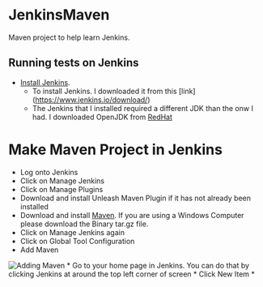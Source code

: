 # JenkinsMaven
Maven project to help learn Jenkins.

## Running tests on Jenkins
* [Install Jenkins](https://www.youtube.com/watch?v=1y8RsUbxtAw&t=382s).
  * To install Jenkins. I downloaded it from this [link] (https://www.jenkins.io/download/)
  * The Jenkins that I installed required a different JDK than the onw I had. I downloaded OpenJDK from [RedHat](https://developers.redhat.com/products/openjdk/download)
# Make Maven Project in Jenkins
* Log onto Jenkins
* Click on Manage Jenkins
* Click on Manage Plugins
* Download and install Unleash Maven Plugin if it has not already been installed
* Download and install [Maven](https://maven.apache.org/download.cgi). If you are using a Windows Computer please download the Binary tar.gz file.
* Click on Manage Jenkins again
* Click on Global Tool Configuration
* Add Maven
<img src="/addingMaven.png" alt="Adding Maven"/>
* Go to your home page in Jenkins. You can do that by clicking Jenkins at around the top left corner of screen
* Click New Item
*

